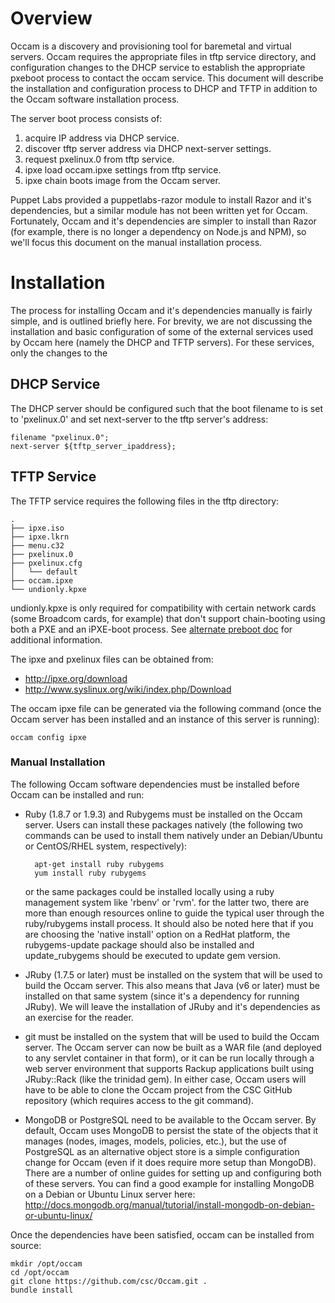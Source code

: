 # Overview

Occam is a discovery and provisioning tool for baremetal and virtual servers. Occam requires the appropriate files in tftp service directory, and configuration changes to the DHCP service to establish the appropriate pxeboot process to contact the occam service. This document will describe the installation and configuration process to DHCP and TFTP in addition to the Occam software installation process.

The server boot process consists of:

1. acquire IP address via DHCP service.
2. discover tftp server address via DHCP next-server settings.
3. request pxelinux.0 from tftp service.
4. ipxe load occam.ipxe settings from tftp service.
5. ipxe chain boots image from the Occam server.

Puppet Labs provided a puppetlabs-razor module to install Razor and it's dependencies, but a similar module has not been written yet for Occam. Fortunately, Occam and it's dependencies are simpler to install than Razor (for example, there is no longer a dependency on Node.js and NPM), so we'll focus this document on the manual installation process.

# Installation

The process for installing Occam and it's dependencies manually is fairly simple, and is outlined briefly here. For brevity, we are not discussing the installation and basic configuration of some of the external services used by Occam here (namely the DHCP and TFTP servers). For these services, only the changes to the 

## DHCP Service

The DHCP server should be configured such that the boot filename to is set to 'pxelinux.0' and set next-server to the tftp server's address:

    filename "pxelinux.0";
    next-server ${tftp_server_ipaddress};

## TFTP Service

The TFTP service requires the following files in the tftp directory:

    .
    ├── ipxe.iso
    ├── ipxe.lkrn
    ├── menu.c32
    ├── pxelinux.0
    ├── pxelinux.cfg
    │   └── default
    ├── occam.ipxe
    └── undionly.kpxe

undionly.kpxe is only required for compatibility with certain network cards (some Broadcom cards, for example) that don't support chain-booting using both a PXE and an iPXE-boot process. See [alternate preboot doc](https://github.com/puppetlabs/Occam/wiki/Alternate-Pre-boot-Options-for-Compatibility) for additional information.

The ipxe and pxelinux files can be obtained from:

* http://ipxe.org/download
* http://www.syslinux.org/wiki/index.php/Download

The occam ipxe file can be generated via the following command (once the Occam server has been installed and an instance of this server is running):

    occam config ipxe

### Manual Installation

The following Occam software dependencies must be installed before Occam can be installed and run:

* Ruby (1.8.7 or 1.9.3) and Rubygems must be installed on the Occam server. Users can install these packages natively (the following two commands can be used to install them natively under an Debian/Ubuntu or CentOS/RHEL system, respectively):

        apt-get install ruby rubygems
        yum install ruby rubygems

    or the same packages could be installed locally using a ruby management system like 'rbenv' or 'rvm'. for the latter two, there are more than enough resources online to guide the typical user through the ruby/rubygems install process. It should also be noted here that if you are choosing the 'native install' option on a RedHat platform, the  rubygems-update package should also be installed and update_rubygems should be executed to update gem version.
* JRuby (1.7.5 or later) must be installed on the system that will be used to build the Occam server. This also means that Java (v6 or later) must be installed on that same system (since it's a dependency for running JRuby). We will leave the installation of JRuby and it's dependencies as an exercise for the reader.
* git must be installed on the system that will be used to build the Occam server. The Occam server can now be built as a WAR file (and deployed to any servlet container in that form), or it can be run locally through a web server environment that supports Rackup applications built using JRuby::Rack (like the trinidad gem). In either case, Occam users will have to be able to clone the Occam project from the CSC GitHub repository (which requires access to the git command).
* MongoDB or PostgreSQL need to be available to the Occam server. By default, Occam uses MongoDB to persist the state of the objects that it manages (nodes, images, models, policies, etc.), but the use of PostgreSQL as an alternative object store is a simple configuration change for Occam (even if it does require more setup than MongoDB). There are a number of online guides for setting up and configuring both of these servers. You can find a good example for installing MongoDB on a Debian or Ubuntu Linux server here: http://docs.mongodb.org/manual/tutorial/install-mongodb-on-debian-or-ubuntu-linux/

Once the dependencies have been satisfied, occam can be installed from source:

    mkdir /opt/occam
    cd /opt/occam
    git clone https://github.com/csc/Occam.git .
    bundle install
